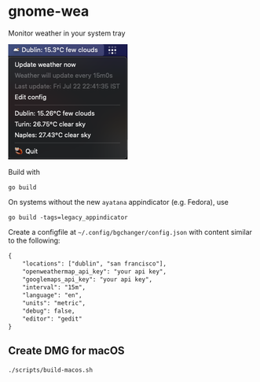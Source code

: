 # gnome-wea

Monitor weather in your system tray

![screenshot.png](resources/screenshot.png)

Build with
```
go build
```

On systems without the new `ayatana` appindicator (e.g. Fedora), use
```
go build -tags=legacy_appindicator
```

Create a configfile at `~/.config/bgchanger/config.json` with content similar to
the following:
```
{
    "locations": ["dublin", "san francisco"],
    "openweathermap_api_key": "your api key",
    "googlemaps_api_key": "your api key",
    "interval": "15m",
    "language": "en",
    "units": "metric",
    "debug": false,
    "editor": "gedit"
}
```

## Create DMG for macOS

```
./scripts/build-macos.sh
```

